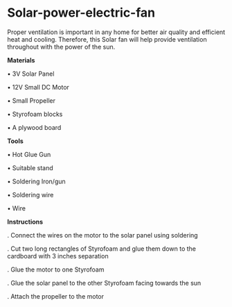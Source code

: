 # Solar-power-electric-fan
Proper ventilation is important in any home for better air quality and efficient heat and cooling. Therefore, this Solar fan will help provide ventilation throughout with the power of the sun.

**Materials**

•	3V Solar Panel

•	12V Small DC Motor

•	Small Propeller

•	Styrofoam blocks

•	A plywood board

**Tools**

•	Hot Glue Gun

• Suitable stand

• Soldering Iron/gun

• Soldering wire

• Wire

**Instructions**

.	Connect the wires on the motor to the solar panel using soldering

.	Cut two long rectangles of Styrofoam and glue them down to the cardboard with 3 inches separation

.	Glue the motor to one Styrofoam

.	Glue the solar panel to the other Styrofoam facing towards the sun

.	Attach the propeller to the motor
